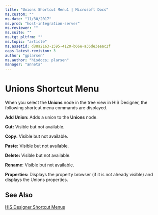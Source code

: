 ```yaml
---
title: "Unions Shortcut Menu1 | Microsoft Docs"
ms.custom: ""
ms.date: "11/30/2017"
ms.prod: "host-integration-server"
ms.reviewer: ""
ms.suite: ""
ms.tgt_pltfrm: ""
ms.topic: "article"
ms.assetid: d88a2163-1595-4120-b66e-a36de3eeac2f
caps.latest.revision: 3
author: "gplarsen"
ms.author: "hisdocs; plarsen"
manager: "anneta"
---
```

# Unions Shortcut Menu
When you select the **Unions** node in the tree view in HIS Designer, the following shortcut menu commands are displayed.  
  
 **Add Union:** Adds a union to the **Unions** node.  
  
 **Cut:** Visible but not available.  
  
 **Copy:** Visible but not available.  
  
 **Paste:** Visible but not available.  
  
 **Delete:** Visible but not available.  
  
 **Rename:** Visible but not available.  
  
 **Properties:** Displays the property browser (if it is not already visible) and displays the Unions properties.  
  
## See Also  
 [HIS Designer Shortcut Menus](../core/his-designer-shortcut-menus1.md)